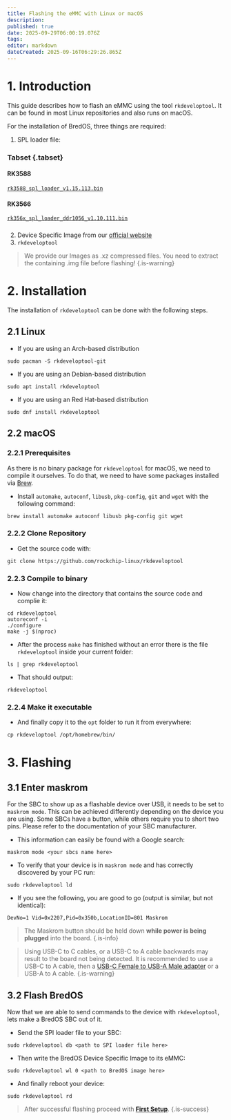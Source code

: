 ```yaml
---
title: Flashing the eMMC with Linux or macOS
description: 
published: true
date: 2025-09-29T06:00:19.076Z
tags: 
editor: markdown
dateCreated: 2025-09-16T06:29:26.865Z
---
```


# 1. Introduction
This guide describes how to flash an eMMC using the tool `rkdeveloptool`. It can be found in most Linux repositories and also runs on macOS.

For the installation of BredOS, three things are required:
1. SPL loader file:
### Tabset {.tabset}
#### RK3588
[`rk3588_spl_loader_v1.15.113.bin`](https://dl.radxa.com/rock5/sw/images/loader/rk3588_spl_loader_v1.15.113.bin)
#### RK3566
[`rk356x_spl_loader_ddr1056_v1.10.111.bin`](https://dl.radxa.com/rock3/images/loader/rock-3a/rk356x_spl_loader_ddr1056_v1.10.111.bin)
###


2. Device Specific Image from our [official website](https://bredos.org/download.html)
3. `rkdeveloptool`

> We provide our Images as .xz compressed files. You need to extract the containing .img file before flashing!
{.is-warning}


# 2. Installation
The installation of `rkdeveloptool` can be done with the following steps.

## 2.1 Linux
- If you are using an Arch-based distribution
```
sudo pacman -S rkdeveloptool-git
```
- If you are using an Debian-based distribution
```
sudo apt install rkdeveloptool
```
- If you are using an Red Hat-based distribution
```
sudo dnf install rkdeveloptool
```

## 2.2 macOS
### 2.2.1 Prerequisites
As there is no binary package for `rkdeveloptool` for macOS, we need to compile it ourselves. To do that, we need to have some packages installed via [Brew](https://brew.sh/). 
- Install `automake`, `autoconf`, `libusb`, `pkg-config`, `git` and `wget` with the following command:
```
brew install automake autoconf libusb pkg-config git wget
```
### 2.2.2 Clone Repository
- Get the source code with:
```
git clone https://github.com/rockchip-linux/rkdeveloptool
```
### 2.2.3 Compile to binary
- Now change into the directory that contains the source code and complie it:
```
cd rkdeveloptool
autoreconf -i
./configure
make -j $(nproc)
```

- After the process `make` has finished without an error there is the file `rkdeveloptool` inside your current folder:
```
ls | grep rkdeveloptool
```
- That should output:
```
rkdeveloptool
```

### 2.2.4 Make it executable
- And finally copy it to the `opt` folder to run it from everywhere:
```
cp rkdeveloptool /opt/homebrew/bin/
```

# 3. Flashing
## 3.1 Enter maskrom
For the SBC to show up as a flashable device over USB, it needs to be set to `maskrom mode`. This can be achieved differently depending on the device you are using. Some SBCs have a button, while others require you to short two pins. Please refer to the documentation of your SBC manufacturer.

- This information can easily be found with a Google search:
```
maskrom mode <your sbcs name here>
```

- To verify that your device is in `maskrom mode` and has correctly discovered by your PC run:
```
sudo rkdeveloptool ld
```

- If you see the following, you are good to go (output is similar, but not identical):
```
DevNo=1 Vid=0x2207,Pid=0x350b,LocationID=801 Maskrom
```

> The Maskrom button should be held down **while power is being plugged** into the board.
{.is-info}

> Using USB-C to C cables, or a USB-C to A cable backwards may result to the board not being detected.
It is recommended to use a USB-C to A cable, then a [USB-C Female to USB-A Male adapter](https://www.aliexpress.com/item/1005004767752226.html) or a USB-A to A cable.
{.is-warning}

## 3.2 Flash BredOS
Now that we are able to send commands to the device with `rkdeveloptool`, lets make a BredOS SBC out of it. 

- Send the SPI loader file to your SBC:
```
sudo rkdeveloptool db <path to SPI loader file here>
```

- Then write the BredOS Device Specific Image to its eMMC:
```
sudo rkdeveloptool wl 0 <path to BredOS image here>
```

- And finally reboot your device:
```
sudo rkdeveloptool rd
```

> After successful flashing proceed with [**First Setup**](/en/install/first-setup).
{.is-success}